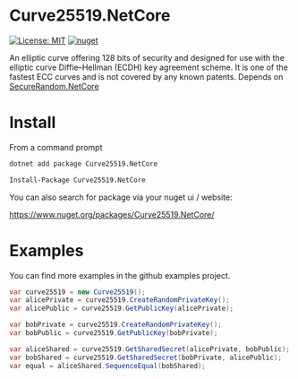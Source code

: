 # Curve25519.NetCore
[![License: MIT](https://img.shields.io/badge/License-MIT-yellow.svg)](https://opensource.org/licenses/MIT) [![nuget](https://img.shields.io/nuget/v/Curve25519.NetCore.svg)](https://www.nuget.org/packages/Curve25519.NetCore/)

An elliptic curve offering 128 bits of security and designed for use with the elliptic curve Diffie–Hellman (ECDH) key agreement scheme. It is one of the fastest ECC curves and is not covered by any known patents. Depends on [SecureRandom.NetCore](https://github.com/TimothyMeadows/SecureRandom.NetCore)

# Install

From a command prompt
```bash
dotnet add package Curve25519.NetCore
```

```bash
Install-Package Curve25519.NetCore
```

You can also search for package via your nuget ui / website:

https://www.nuget.org/packages/Curve25519.NetCore/

# Examples

You can find more examples in the github examples project.

```csharp
var curve25519 = new Curve25519();
var alicePrivate = curve25519.CreateRandomPrivateKey();
var alicePublic = curve25519.GetPublicKey(alicePrivate);

var bobPrivate = curve25519.CreateRandomPrivateKey();
var bobPublic = curve25519.GetPublicKey(bobPrivate);

var aliceShared = curve25519.GetSharedSecret(alicePrivate, bobPublic);
var bobShared = curve25519.GetSharedSecret(bobPrivate, alicePublic);
var equal = aliceShared.SequenceEqual(bobShared);
```
